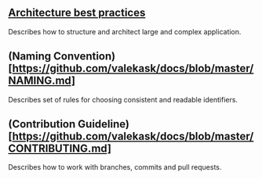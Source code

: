 ## [Architecture best practices](ARCHITECTURE.md)
Describes how to structure and architect large and complex application.

## (Naming Convention)[https://github.com/valekask/docs/blob/master/NAMING.md]
Describes set of rules for choosing consistent and readable identifiers.

## (Contribution Guideline)[https://github.com/valekask/docs/blob/master/CONTRIBUTING.md]
Describes how to work with branches, commits and pull requests.
